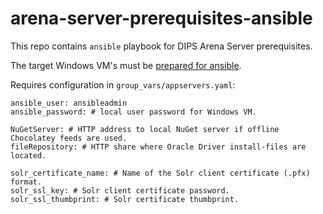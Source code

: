 arena-server-prerequisites-ansible
===

This repo contains `ansible` playbook for DIPS Arena Server prerequisites.

The target Windows VM's must be [prepared for ansible](https://docs.ansible.com/ansible/latest/user_guide/windows.html).

Requires configuration in `group_vars/appservers.yaml`:

```
ansible_user: ansibleadmin
ansible_password: # local user password for Windows VM.

NuGetServer: # HTTP address to local NuGet server if offline Chocolatey feeds are used.
fileRepository: # HTTP share where Oracle Driver install-files are located.

solr_certificate_name: # Name of the Solr client certificate (.pfx) format.
solr_ssl_key: # Solr client certificate password.
solr_ssl_thumbprint: # Solr certificate thumbprint.
```
